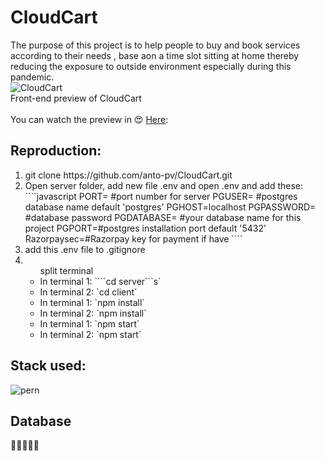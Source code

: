 # CloudCart
The purpose of this project is to help people to buy and book services according to their needs , base aon a time slot sitting at home thereby reducing the exposure to outside environment especially during this pandemic.
<br>
![CloudCart](https://github.com/anto-pv/CloudCart-Preview/blob/main/public/images/logo_new.png)
<br>
Front-end preview of CloudCart<br><br>
You can watch the preview in :heart_eyes: [Here](https://anto-pv.github.io/CloudCart-Preview/):<br>

## Reproduction:
<ol>
<li>
git clone https://github.com/anto-pv/CloudCart.git
</li>
<li>Open server folder, add new file .env and open .env and add these:
<br>
````javascript
PORT= #port number for server
PGUSER= #postgres database name default 'postgres'
PGHOST=localhost
PGPASSWORD= #database password
PGDATABASE= #your database name for this project
PGPORT=#postgres installation port default '5432'
Razorpaysec=#Razorpay key for payment if have
````
</li><li>add this .env file to .gitignore</li><li><ul>split terminal
<li>In terminal 1:
````cd server```s`</li>
<li>In terminal 2:
`cd client`</li>
<li>In terminal 1:
`npm install`</li>
<li>In terminal 2:
`npm install`</li><li>In terminal 1:
`npm start`</li><li>In terminal 2:
`npm start`</li></ul></li></ol>

## Stack used:

![pern](https://sitepoint.us/img/coupons/pern-stack-build-a-yelp-clone-postgresexpressreactnode.png)


## Database 
:elephant::elephant::elephant::elephant::elephant:

